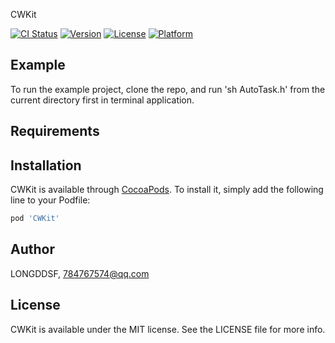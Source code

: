 CWKit

[![CI Status](http://img.shields.io/travis/LONGDDSF/CWKit.svg?style=flat)](https://travis-ci.org/LONGDDSF/CWKit)
[![Version](https://img.shields.io/cocoapods/v/CWKit.svg?style=flat)](http://cocoapods.org/pods/CWKit)
[![License](https://img.shields.io/cocoapods/l/CWKit.svg?style=flat)](http://cocoapods.org/pods/CWKit)
[![Platform](https://img.shields.io/cocoapods/p/CWKit.svg?style=flat)](http://cocoapods.org/pods/CWKit)

## Example

To run the example project, clone the repo, and run 'sh AutoTask.h' from the current directory first in terminal application.

## Requirements

## Installation

CWKit is available through [CocoaPods](http://cocoapods.org). To install
it, simply add the following line to your Podfile:

```ruby
pod 'CWKit'
```

## Author

LONGDDSF, 784767574@qq.com

## License

CWKit is available under the MIT license. See the LICENSE file for more info.
